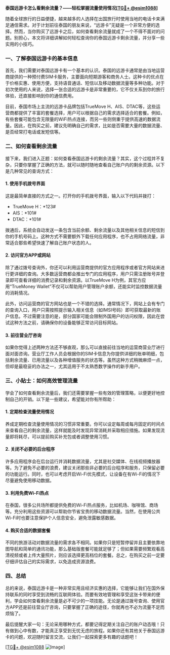 **泰国远游卡怎么看剩余流量？——轻松掌握流量使用情况[[TG💪+ @esim1088](https://t.me/s/esim1088)]**

随着全球旅行的日益便捷，越来越多的人选择在出国旅行时使用当地的电话卡来满足通信需求。对于计划前往泰国的朋友来说，“远游卡”无疑是一个非常方便的选择。然而，当你购买了远游卡之后，如何查看剩余流量就成了一个不得不面对的问题。别担心，本文将详细讲解如何轻松查询你的泰国远游卡剩余流量，并分享一些实用的小技巧。

### **一、了解泰国远游卡的基本信息**

首先，我们需要对泰国远游卡有一个基本的认识。泰国的远游卡通常是由当地运营商提供的一种预付费SIM卡服务，主要面向短期游客和商务人士。这种卡的优点在于价格实惠、使用方便，支持语音通话、短信以及移动数据流量等多种功能。对于初次使用的人来说，选择一张合适的远游卡是非常重要的，它不仅关系到你的旅行体验，还直接影响到你的通信费用。

目前，泰国市场上主流的远游卡品牌包括TrueMove H、AIS、DTAC等，这些运营商都提供了丰富的套餐选择，用户可以根据自己的需求选择适合的套餐。例如，有些套餐可能包含无限量的WiFi热点连接，而另一些则侧重于提供高速的数据流量。因此，在购买之前，建议先明确自己的需求，比如是否需要大量的数据流量、是否经常打电话或发短信等。

### **二、如何查看剩余流量**

接下来，我们进入正题：如何查看泰国远游卡的剩余流量？其实，这个过程并不复杂，只要你掌握了正确的方法，就可以随时随地查看自己账户内的剩余资源。以下是几种常见的查询方式：

#### **1. 使用手机拨号界面**

这是最简单直接的方式之一。打开你的手机拨号界面，输入以下代码并拨打：

- TrueMove H：*123#
- AIS：*101#
- DTAC：*101#

拨通后，系统会自动发送一条包含当前余额、剩余流量以及其他相关信息的短信到你的手机号码上。这种方式不需要额外下载任何应用程序，也不占用网络流量，非常适合那些希望快速了解自己账户状态的人。

#### **2. 访问官方APP或网站**

除了通过拨号查询外，你还可以利用运营商提供的官方应用程序或者官方网站来进行更详细的查询。大多数运营商都会推出专门的应用程序，用户只需注册账号并登录即可查看详细的消费记录和剩余资源。以TrueMove H为例，其官方应用“TrueMoney Wallet”不仅可以帮助用户管理账户余额，还能实时监控数据流量的消耗情况。

此外，访问运营商的官方网站也是一个不错的选择。通常情况下，网站上会有专门的查询入口，用户只需按照提示输入相关信息（如IMSI号码）即可获取最新的账户信息。不过需要注意的是，部分国家可能会限制外国用户的访问权限，因此在尝试这种方法之前，请确保你的设备能够正常访问目标网站。

#### **3. 前往营业厅咨询**

如果你觉得上述两种方法还不够直观，那么可以直接前往当地的运营商营业厅进行面对面咨询。营业厅工作人员会根据你的SIM卡信息为你提供详细的账单明细，包括剩余流量、已用流量以及各种增值服务的状态等。虽然这种方式稍微麻烦一点，但却是最稳妥的办法之一，尤其适用于不太熟悉数字操作的新手用户。

### **三、小贴士：如何高效管理流量**

学会了如何查看剩余流量后，我们还需要掌握一些有效的管理策略，以便更好地控制自己的开销。以下是一些建议，希望能对你有所帮助：

#### **1. 定期检查流量使用情况**

养成定期检查流量使用情况的习惯非常重要。你可以设定每周或每月固定的时间点来查看自己的剩余流量，这样就能及时发现异常消耗并采取相应措施。如果发现流量即将耗尽，可以提前购买补充包或者调整使用习惯。

#### **2. 关闭不必要的后台程序**

许多应用程序会在后台运行并消耗数据流量，尤其是社交媒体、在线视频播放器等。为了避免不必要的浪费，建议关闭那些非必要的后台程序和服务，只保留必要的功能运行。同时，也可以考虑开启Wi-Fi优先模式，让设备在有Wi-Fi的情况下尽量避免使用移动数据。

#### **3. 利用免费Wi-Fi热点**

在泰国，很多公共场所都提供免费的Wi-Fi热点服务，比如机场、咖啡馆、商场等。充分利用这些资源可以帮助你节省宝贵的移动数据流量。当然，在使用公共Wi-Fi时也要注意保护个人信息安全，避免泄露敏感数据。

#### **4. 购买合适的数据套餐**

不同的旅游活动对数据流量的需求各不相同。如果你只是短暂停留并且主要依靠地图导航和简单的通讯功能，那么基础版套餐可能就足够了；但如果需要频繁观看高清视频或者上传大量照片，则应该选择更高档位的套餐。总之，在购买之前一定要仔细评估自己的实际需求，以免造成资源浪费。

### **四、总结**

总的来说，泰国远游卡是一种非常实用且经济实惠的选择，它能够让我们在国外保持联系的同时享受到流畅的互联网体验。而要有效地管理和享受这张卡带来的便利，学会如何查看剩余流量是必不可少的一项技能。无论是通过拨号查询、使用官方APP还是前往营业厅咨询，只要掌握了正确的途径，你就再也不必为流量不足而烦恼了。

最后提醒大家一句：无论采用哪种方式，都要记得定期关注自己的账户动态哦！只有做到心中有数，才能真正享受到无忧无虑的旅程。如果你还有其他关于泰国远游卡的问题，欢迎随时留言交流，让我们一起探索更多有趣的话题吧！

[[TG💪+ @esim1088](https://t.me/s/esim1088) ![Image](https://i.postimg.cc/4NQfJmqS/Snipaste-2025-05-13-00-14-12.png)]